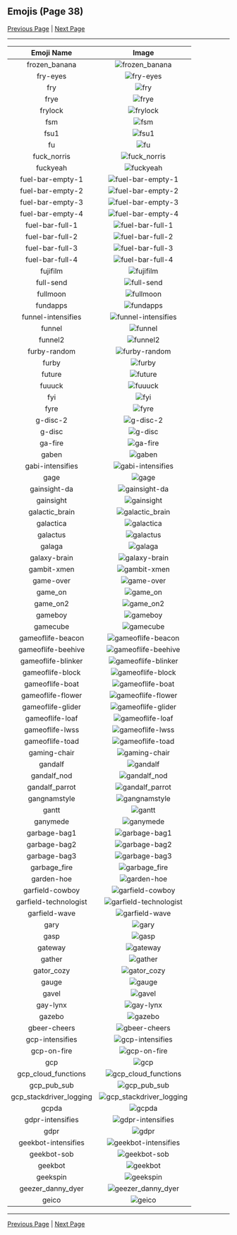 
## Emojis (Page 38)

[Previous Page](/docs/hc/page-f-0037.md)
  | [Next Page](/docs/hc/page-g-0039.md)

<hr />

|Emoji Name|Image|
| :-: | :-: |
|frozen_banana| ![frozen_banana](/emojis/hc/frozen_banana.png)|
|fry-eyes| ![fry-eyes](/emojis/hc/fry-eyes.gif)|
|fry| ![fry](/emojis/hc/fry.png)|
|frye| ![frye](/emojis/hc/frye.jpg)|
|frylock| ![frylock](/emojis/hc/frylock.gif)|
|fsm| ![fsm](/emojis/hc/fsm.gif)|
|fsu1| ![fsu1](/emojis/hc/fsu1.png)|
|fu| ![fu](/emojis/hc/fu.png)|
|fuck_norris| ![fuck_norris](/emojis/hc/fuck_norris.png)|
|fuckyeah| ![fuckyeah](/emojis/hc/fuckyeah.png)|
|fuel-bar-empty-1| ![fuel-bar-empty-1](/emojis/hc/fuel-bar-empty-1.png)|
|fuel-bar-empty-2| ![fuel-bar-empty-2](/emojis/hc/fuel-bar-empty-2.png)|
|fuel-bar-empty-3| ![fuel-bar-empty-3](/emojis/hc/fuel-bar-empty-3.png)|
|fuel-bar-empty-4| ![fuel-bar-empty-4](/emojis/hc/fuel-bar-empty-4.png)|
|fuel-bar-full-1| ![fuel-bar-full-1](/emojis/hc/fuel-bar-full-1.png)|
|fuel-bar-full-2| ![fuel-bar-full-2](/emojis/hc/fuel-bar-full-2.png)|
|fuel-bar-full-3| ![fuel-bar-full-3](/emojis/hc/fuel-bar-full-3.png)|
|fuel-bar-full-4| ![fuel-bar-full-4](/emojis/hc/fuel-bar-full-4.png)|
|fujifilm| ![fujifilm](/emojis/hc/fujifilm.png)|
|full-send| ![full-send](/emojis/hc/full-send.jpg)|
|fullmoon| ![fullmoon](/emojis/hc/fullmoon.png)|
|fundapps| ![fundapps](/emojis/hc/fundapps.png)|
|funnel-intensifies| ![funnel-intensifies](/emojis/hc/funnel-intensifies.gif)|
|funnel| ![funnel](/emojis/hc/funnel.png)|
|funnel2| ![funnel2](/emojis/hc/funnel2.png)|
|furby-random| ![furby-random](/emojis/hc/furby-random.gif)|
|furby| ![furby](/emojis/hc/furby.gif)|
|future| ![future](/emojis/hc/future.png)|
|fuuuck| ![fuuuck](/emojis/hc/fuuuck.png)|
|fyi| ![fyi](/emojis/hc/fyi.png)|
|fyre| ![fyre](/emojis/hc/fyre.png)|
|g-disc-2| ![g-disc-2](/emojis/hc/g-disc-2.png)|
|g-disc| ![g-disc](/emojis/hc/g-disc.png)|
|ga-fire| ![ga-fire](/emojis/hc/ga-fire.gif)|
|gaben| ![gaben](/emojis/hc/gaben.png)|
|gabi-intensifies| ![gabi-intensifies](/emojis/hc/gabi-intensifies.gif)|
|gage| ![gage](/emojis/hc/gage.png)|
|gainsight-da| ![gainsight-da](/emojis/hc/gainsight-da.png)|
|gainsight| ![gainsight](/emojis/hc/gainsight.png)|
|galactic_brain| ![galactic_brain](/emojis/hc/galactic_brain.png)|
|galactica| ![galactica](/emojis/hc/galactica.png)|
|galactus| ![galactus](/emojis/hc/galactus.gif)|
|galaga| ![galaga](/emojis/hc/galaga.png)|
|galaxy-brain| ![galaxy-brain](/emojis/hc/galaxy-brain.png)|
|gambit-xmen| ![gambit-xmen](/emojis/hc/gambit-xmen.gif)|
|game-over| ![game-over](/emojis/hc/game-over.png)|
|game_on| ![game_on](/emojis/hc/game_on.jpg)|
|game_on2| ![game_on2](/emojis/hc/game_on2.jpg)|
|gameboy| ![gameboy](/emojis/hc/gameboy.gif)|
|gamecube| ![gamecube](/emojis/hc/gamecube.png)|
|gameoflife-beacon| ![gameoflife-beacon](/emojis/hc/gameoflife-beacon.gif)|
|gameoflife-beehive| ![gameoflife-beehive](/emojis/hc/gameoflife-beehive.png)|
|gameoflife-blinker| ![gameoflife-blinker](/emojis/hc/gameoflife-blinker.gif)|
|gameoflife-block| ![gameoflife-block](/emojis/hc/gameoflife-block.png)|
|gameoflife-boat| ![gameoflife-boat](/emojis/hc/gameoflife-boat.png)|
|gameoflife-flower| ![gameoflife-flower](/emojis/hc/gameoflife-flower.png)|
|gameoflife-glider| ![gameoflife-glider](/emojis/hc/gameoflife-glider.gif)|
|gameoflife-loaf| ![gameoflife-loaf](/emojis/hc/gameoflife-loaf.png)|
|gameoflife-lwss| ![gameoflife-lwss](/emojis/hc/gameoflife-lwss.gif)|
|gameoflife-toad| ![gameoflife-toad](/emojis/hc/gameoflife-toad.gif)|
|gaming-chair| ![gaming-chair](/emojis/hc/gaming-chair.png)|
|gandalf| ![gandalf](/emojis/hc/gandalf.png)|
|gandalf_nod| ![gandalf_nod](/emojis/hc/gandalf_nod.gif)|
|gandalf_parrot| ![gandalf_parrot](/emojis/hc/gandalf_parrot.gif)|
|gangnamstyle| ![gangnamstyle](/emojis/hc/gangnamstyle.gif)|
|gantt| ![gantt](/emojis/hc/gantt.png)|
|ganymede| ![ganymede](/emojis/hc/ganymede.png)|
|garbage-bag1| ![garbage-bag1](/emojis/hc/garbage-bag1.png)|
|garbage-bag2| ![garbage-bag2](/emojis/hc/garbage-bag2.png)|
|garbage-bag3| ![garbage-bag3](/emojis/hc/garbage-bag3.png)|
|garbage_fire| ![garbage_fire](/emojis/hc/garbage_fire.gif)|
|garden-hoe| ![garden-hoe](/emojis/hc/garden-hoe.jpg)|
|garfield-cowboy| ![garfield-cowboy](/emojis/hc/garfield-cowboy.png)|
|garfield-technologist| ![garfield-technologist](/emojis/hc/garfield-technologist.png)|
|garfield-wave| ![garfield-wave](/emojis/hc/garfield-wave.gif)|
|gary| ![gary](/emojis/hc/gary.png)|
|gasp| ![gasp](/emojis/hc/gasp.png)|
|gateway| ![gateway](/emojis/hc/gateway.png)|
|gather| ![gather](/emojis/hc/gather.jpg)|
|gator_cozy| ![gator_cozy](/emojis/hc/gator_cozy.png)|
|gauge| ![gauge](/emojis/hc/gauge.png)|
|gavel| ![gavel](/emojis/hc/gavel.png)|
|gay-lynx| ![gay-lynx](/emojis/hc/gay-lynx.png)|
|gazebo| ![gazebo](/emojis/hc/gazebo.png)|
|gbeer-cheers| ![gbeer-cheers](/emojis/hc/gbeer-cheers.jpg)|
|gcp-intensifies| ![gcp-intensifies](/emojis/hc/gcp-intensifies.gif)|
|gcp-on-fire| ![gcp-on-fire](/emojis/hc/gcp-on-fire.gif)|
|gcp| ![gcp](/emojis/hc/gcp.png)|
|gcp_cloud_functions| ![gcp_cloud_functions](/emojis/hc/gcp_cloud_functions.png)|
|gcp_pub_sub| ![gcp_pub_sub](/emojis/hc/gcp_pub_sub.png)|
|gcp_stackdriver_logging| ![gcp_stackdriver_logging](/emojis/hc/gcp_stackdriver_logging.png)|
|gcpda| ![gcpda](/emojis/hc/gcpda.png)|
|gdpr-intensifies| ![gdpr-intensifies](/emojis/hc/gdpr-intensifies.gif)|
|gdpr| ![gdpr](/emojis/hc/gdpr.png)|
|geekbot-intensifies| ![geekbot-intensifies](/emojis/hc/geekbot-intensifies.gif)|
|geekbot-sob| ![geekbot-sob](/emojis/hc/geekbot-sob.png)|
|geekbot| ![geekbot](/emojis/hc/geekbot.png)|
|geekspin| ![geekspin](/emojis/hc/geekspin.gif)|
|geezer_danny_dyer| ![geezer_danny_dyer](/emojis/hc/geezer_danny_dyer.jpg)|
|geico| ![geico](/emojis/hc/geico.png)|

<hr/>

[Previous Page](/docs/hc/page-f-0037.md)
  | [Next Page](/docs/hc/page-g-0039.md)